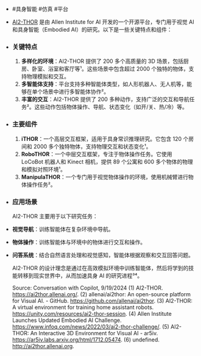 - #具身智能 #仿真 #平台
- [AI2-THOR](https://ai2thor.allenai.org/) 是由 Allen Institute for AI 开发的一个开源平台，专门用于视觉 AI 和具身智能（Embodied AI）的研究。以下是一些关键特点和组件：
- ### 关键特点
  1. **多样化的环境**：AI2-THOR 提供了 200 多个高质量的 3D 场景，包括厨房、卧室、浴室和客厅等¹。这些场景中包含超过 2000 个独特的物体，支持物理模拟和交互。
  2. **多智能体支持**：平台支持多种智能体类型，如人形机器人、无人机等，能够在单个场景中进行多智能体协作²。
  3. **丰富的交互**：AI2-THOR 提供了 200 多种动作，支持广泛的交互和导航任务²。这些动作包括物体操作、导航、状态变化（如开/关、热/冷）等。
- ### 主要组件
  1. **iTHOR**：一个高层交互框架，适用于具身常识推理研究。它包含 120 个房间和 2000 多个独特物体，支持物理交互和状态变化¹。
  2. **RoboTHOR**：一个中层交互框架，专注于物体操作任务。它使用 LoCoBot 机器人和 Kinect 相机，提供 89 个公寓和 600 多个物体的物理和模拟对照环境¹。
  3. **ManipulaTHOR**：一个专门用于视觉物体操作的环境，使用机械臂进行物体操作任务²。
- ### 应用场景
  AI2-THOR 主要用于以下研究任务：
- **视觉导航**：训练智能体在复杂环境中导航。
- **物体操作**：训练智能体与环境中的物体进行交互和操作。
- **问答系统**：结合自然语言处理和视觉感知，智能体根据观察和交互回答问题。
  
  AI2-THOR 的设计理念是通过在高效模拟环境中训练智能体，然后将学到的技能转移到现实世界中，从而加速具身 AI 的研究进程³⁴。
  
  Source: Conversation with Copilot, 9/19/2024
  (1) AI2-THOR. https://ai2thor.allenai.org/.
  (2) allenai/ai2thor: An open-source platform for Visual AI. - GitHub. https://github.com/allenai/ai2thor.
  (3) AI2-THOR: A virtual environment for training home assistant robots. https://unity.com/resources/ai2-thor-session.
  (4) Allen Institute Launches Updated Embodied AI Challenge. https://www.infoq.com/news/2022/03/ai2-thor-challenge/.
  (5) AI2-THOR: An Interactive 3D Environment for Visual AI - ar5iv. https://ar5iv.labs.arxiv.org/html/1712.05474.
  (6) undefined. http://ai2thor.allenai.org.
